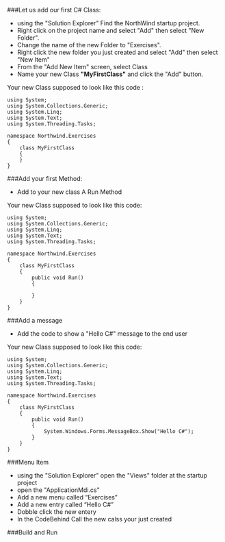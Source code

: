 ###Let us add our first C# Class:  
- using the "Solution Explorer" Find the NorthWind startup project.
- Right click on the project name and select "Add" then select "New Folder".
- Change the name of the new Folder to "Exercises".
- Right click the new folder you just created and select "Add" then select "New Item"
- From the "Add New Item" screen, select Class
- Name your new Class **"MyFirstClass"** and click the "Add" button.

Your new Class supposed to look like this code :

```csdiff
using System;
using System.Collections.Generic;
using System.Linq;
using System.Text;
using System.Threading.Tasks;

namespace Northwind.Exercises
{
    class MyFirstClass
    {
    }
}
```
###Add your first Method:
- Add to your new class A Run Method

Your new Class supposed to look like this code:

```csdiff
using System;
using System.Collections.Generic;
using System.Linq;
using System.Text;
using System.Threading.Tasks;

namespace Northwind.Exercises
{
    class MyFirstClass
    {
        public void Run()
        {

        }
    }
}
```

###Add a message
- Add the code to show a "Hello C#" message to the end user

Your new Class supposed to look like this code:

```csdiff
using System;
using System.Collections.Generic;
using System.Linq;
using System.Text;
using System.Threading.Tasks;

namespace Northwind.Exercises
{
    class MyFirstClass
    {
        public void Run()
        {
            System.Windows.Forms.MessageBox.Show("Hello C#");
        }
    }
}
```
###Menu Item
- using the "Solution Explorer" open the "Views" folder at the startup project
- open the "ApplicationMdi.cs"
- Add a new menu called “Exercises”
- Add a new entry called “Hello C#”
- Dobble click the new entery
- In the CodeBehind Call the new calss your just created

###Build and Run
